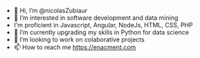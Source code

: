 - 👋 Hi, I’m @nicolasZubiaur
- 👀 I’m interested in software development and data mining
- I'm proficient in Javascript, Angular, NodeJs, HTML, CSS, PHP
- 🌱 I’m currently upgrading my skills in Python for data science
- 💞️ I’m looking to work on colaborative projects
- 📫 How to reach me https://enacment.com

<!---
nicolasZubiaur/nicolasZubiaur is a ✨ special ✨ repository because its `README.md` (this file) appears on your GitHub profile.
You can click the Preview link to take a look at your changes.
--->
